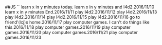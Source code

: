 ##JS
``
learn x in y minutes today.
learn x in y minutes and l4d2.2016/11/10
learn x in y minutes End.2016/11/11
play l4d2.2016/11/12
play l4d2.2016/11/13
play l4d2.2016/11/14
play l4d2.2016/11/15
play l4d2.2016/11/16
go to friend'(lcj)s home.2016/11/17
play computer games. I can't do things like this.2016/11/18
play computer games.2016/11/19
play computer games.2016/11/20
play computer games.2016/11/21
play computer games.2016/11/23
